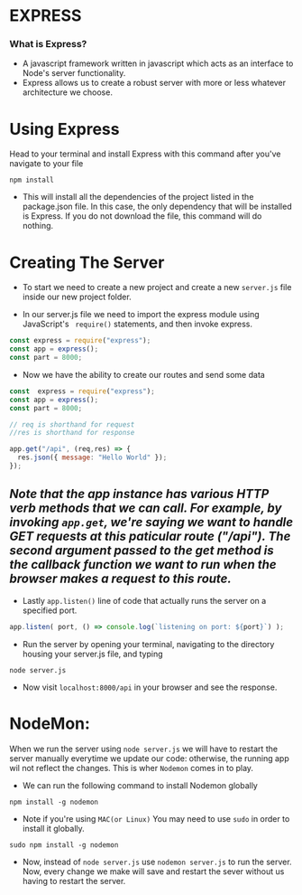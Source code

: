 # EXPRESS

### What is Express?

- A javascript framework written in javascript which acts as an interface to Node's server functionality. 
- Express allows us to create a robust server with more or less whatever architecture we choose.

# Using Express

Head to your terminal and install Express with this command after you've navigate to your file

``` npm 
npm install
```

- This will install all the dependencies of the project listed in the package.json file. In this case, the only dependency that will be installed is Express. If you do not download the file, this command will do nothing.

# Creating The Server

- To start we need to create a new project and create a new ```server.js``` file inside our new project folder.

- In our server.js file we need to import the express module using JavaScript's ``` require()``` statements, and then invoke express.

```js
const express = require("express");
const app = express();
const part = 8000;
```

- Now we have the ability to create our routes and send some data

``` js 
const  express = require("express");
const app = express();
const part = 8000;

// req is shorthand for request
//res is shorthand for response

app.get("/api", (req,res) => {
  res.json({ message: "Hello World" });
});
```

## *Note that the app instance has various HTTP verb methods that we can call. For example, by invoking ```app.get```, we're saying we want to handle GET requests at this paticular route ("/api"). The second argument passed to the get method is the callback function we want to run when the browser makes a request to this route.*

- Lastly ```app.listen()``` line of code that actually runs the server on a specified port.

```js 
app.listen( port, () => console.log(`listening on port: ${port}`) );
```

- Run the server by opening your terminal, navigating to the directory housing your server.js file, and typing

``` npm 
node server.js
```

- Now visit ```localhost:8000/api``` in your browser and see the response.


# NodeMon:

When we run the server using ```node server.js``` we will have to restart the server manually everytime we update our code: otherwise, the running app wil not reflect the changes. This is wher ```Nodemon``` comes in to play. 

- We can run the following command to install Nodemon globally

```npm
npm install -g nodemon
```

- Note if you're using ```MAC(or Linux)``` You may need to use ```sudo``` in order to install it globally.

``` npm
sudo npm install -g nodemon
```

- Now, instead of ```node server.js``` use ```nodemon server.js``` to run the server. Now, every change we make will save and restart the sever without us having to restart the server.